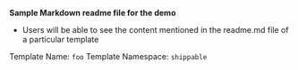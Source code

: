 **Sample Markdown readme file for the demo**

- Users will be able to see the content mentioned in the readme.md file of a particular template

Template Name: `foo`
Template Namespace: `shippable`

